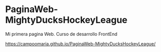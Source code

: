 # PaginaWeb-MightyDucksHockeyLeague
Mi primera pagina Web. Curso de desarrollo FrontEnd 

https://campoomaria.github.io/PaginaWeb-MightyDucksHockeyLeague/
